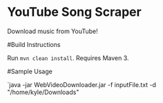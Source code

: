 YouTube Song Scraper
====================

Download music from YouTube!

#Build Instructions

Run `mvn clean install`. Requires Maven 3.

#Sample Usage

`java -jar WebVideoDownloader.jar -f inputFile.txt -d "/home/kyle/Downloads"